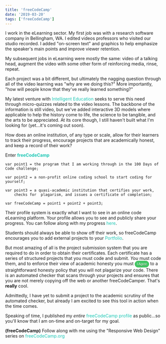 ```yaml
---
title: 'freeCodeCamp'
date: '2019-03-20'
tags: ['freeCodeCamp']
---
```


I work in the eLearning sector. My first job was with a research software company in Bellingham, WA. I edited videos professors who visited our studio recorded. I added "on-screen text" and graphics to help emphasize the speaker's main points and improve viewer retention.

My subsequent jobs in eLearning were mostly the same: video of a talking head, augment the video with some other form of reinforcing media, rinse, repeat. 

Each project was a bit different, but ultimately the nagging question through all of the video learning was "why are we doing this?"  More importantly, "how will people know that they've really learned something?"

My latest venture with <a href="https://intelligent.education" style="color:#1BC6B4; text-decoration:none">Intelligent Education</a> seeks to serve this need through micro-quizzes related to the video lessons. The backbone of the information is still video, but we've added interactive 3D models where applicable to help the history come to life, the science to be tangible, and the arts to be appreciated.  At its core though, I still haven't built what I'm looking for (yet...it's coming out soon).

How does an online institution, of any type or scale, allow for their learners to track their progress, encourage projects that are academically honest, and keep a record of their work?

Enter **<a href="https://www.freecodecamp.org/" style="color:#1BC6B4; text-decoration:none">freeCodeCamp</a>**

```
var point1 = the program that I am working through in the 100 Days of Code challenge;

var point2 = a non-profit online coding school to start coding for yourself;

var point3 = a quasi-academic institution that certifies your work, 
	checks for  plagarism, and issues a certificate of completion;

var freeCodeCamp = point1 + point2 + point3;
```


Their profile system is exactly what I want to see in an online code eLearning platform. Your profile allows you to see and publicly share your progress. You can follow along with my progress <a href="https://www.freecodecamp.org/blanghoff#cal-heatmap-container" style="color:#1BC6B4; text-decoration:none">here</a>. 

Students should always be able to show off their work, so freeCodeCamp encourages you to add external projects to your <a href="https://www.freecodecamp.org/blanghoff" style="color:#1BC6B4; text-decoration:none">Portfolio</a>.

But most amazing of all is the project submission system that you are required to do in order to obtain their certificates. Each certificate has a series of structured projects that you must code and submit. *You* must code them, and to enforce their view of academic honesty you must <button style="background-color:#44c767; -moz-border-radius:28px;	-webkit-border-radius:28px;	border-radius:28px;	border:1px solid #18ab29;	display:inline-block; cursor:pointer; color:#ffffff; font-family:Arial; font-size:10px;	padding:4px 6px; text-decoration:none; text-shadow:0px 1px 0px #2f6627;">
I Agree</button> to a straightforward honesty policy that you will not plagarize your code. There is an automated checker that scans through your projects and ensures that you are not merely copying off the web or another freeCodeCamper.  That's **really** cool.

Admittedly, I have yet to submit a project to the academic scrutiny of the automated checker, but already I am excited to see this tool in action when the time comes.

Speaking of time, I published my *entire* <a href="https://www.freecodecamp.org/blanghoff" style="color:#1BC6B4; text-decoration:none">freeCodeCamp profile</a> as public...so you'll know that I am on-time and on-target for my goal.

**(freeCodeCamp)**
Follow along with me using the "Responsive Web Design" series on <a href="https://learn.freecodecamp.org/responsive-web-design/" style="color:#1BC6B4; text-decoration:none">freeCodeCamp.org</a>